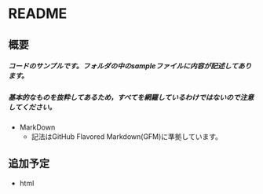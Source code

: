 ﻿# README
## 概要
##### コードのサンプルです。フォルダの中のsampleファイルに内容が記述してあります。
##### 基本的なものを抜粋してあるため，すべてを網羅しているわけではないので注意してください。
- MarkDown
	- 記法はGitHub Flavored Markdown(GFM)に準拠しています。

## 追加予定
- html
